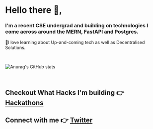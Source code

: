 # Hello there 👋, 

### I'm a recent CSE undergrad and building on technologies I come across around the MERN, FastAPI and Postgres. 

🔹I love learning about Up-and-coming tech as well as Decentralised Solutions. 

<br/>

![Anurag's GitHub stats](https://github-readme-stats.vercel.app/api?username=dracry0&show=prs_merged,prs_merged_percentage&hide=contribs,prs,stars_icons=true&theme=radical)

<br/>

## Checkout What Hacks I'm building 👉 [Hackathons](https://devpost.com/DRACrY0?ref_content=user-portfolio&ref_feature=portfolio&ref_medium=global-nav)

## Connect with me 👉 [Twitter](https://twitter.com/_DRACrY)


